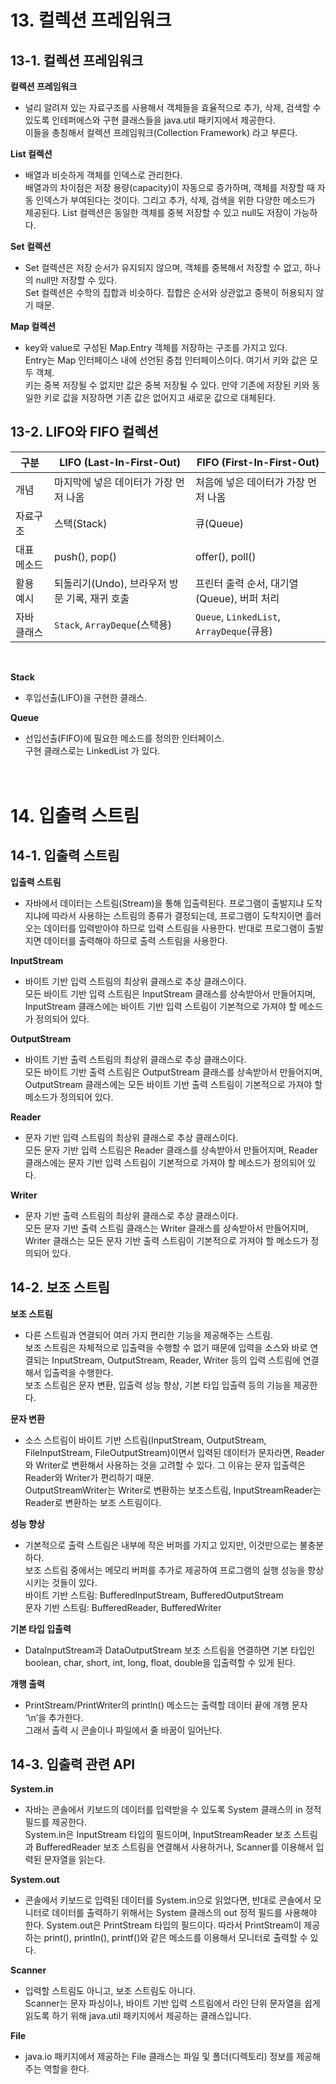 # 13. 컬렉션 프레임워크

## 13-1. 컬렉션 프레임워크

**컬렉션 프레임워크**

- 널리 알려져 있는 자료구조를 사용해서 객체들을 효율적으로 추가, 삭제, 검색할 수 있도록 인테퍼에스와 구현 클래스들을 java.util 패키지에서 제공한다.  
  이들을 총칭해서 컬렉션 프레임워크(Collection Framework) 라고 부른다.

**List 컬렉션**

- 배열과 비슷하게 객체를 인덱스로 관리한다.  
  배열과의 차이점은 저장 용량(capacity)이 자동으로 증가하며, 객체를 저장할 때 자동 인덱스가 부여된다는 것이다. 그리고 추가, 삭제, 검색을 위한 다양한 메소드가 제공된다. List 컬렉션은 동일한 객체를 중복 저장할 수 있고 null도 저장이 가능하다.

**Set 컬렉션**

- Set 컬렉션은 저장 순서가 유지되지 않으며, 객체를 중복해서 저장할 수 없고, 하나의 null만 저장할 수 있다.  
  Set 컬렉션은 수학의 집합과 비슷하다. 집합은 순서와 상관없고 중복이 허용되지 않기 때문.

**Map 컬렉션**

- key와 value로 구성된 Map.Entry 객체를 저장하는 구조를 가지고 있다.  
  Entry는 Map 인터페이스 내에 선언된 중첩 인터페이스이다. 여기서 키와 값은 모두 객체.  
  키는 중복 저장될 수 없지만 값은 중복 저장될 수 있다. 만약 기존에 저장된 키와 동일한 키로 값을 저장하면 기존 값은 없어지고 새로운 값으로 대체된다.

## 13-2. LIFO와 FIFO 컬렉션

| 구분        | LIFO (Last-In-First-Out)                      | FIFO (First-In-First-Out)                  |
| ----------- | --------------------------------------------- | ------------------------------------------ |
| 개념        | 마지막에 넣은 데이터가 가장 먼저 나옴         | 처음에 넣은 데이터가 가장 먼저 나옴        |
| 자료구조    | 스택(Stack)                                   | 큐(Queue)                                  |
| 대표 메소드 | push(), pop()                                 | offer(), poll()                            |
| 활용 예시   | 되돌리기(Undo), 브라우저 방문 기록, 재귀 호출 | 프린터 출력 순서, 대기열(Queue), 버퍼 처리 |
| 자바 클래스 | `Stack`, `ArrayDeque`(스택용)                 | `Queue`, `LinkedList`, `ArrayDeque`(큐용)  |

<br>

**Stack**

- 후입선출(LIFO)을 구현한 클래스.

**Queue**

- 선입선출(FIFO)에 필요한 메소드를 정의한 인터페이스.  
  구현 클래스로는 LinkedList 가 있다.
  <br><br><br>

# 14. 입출력 스트림

## 14-1. 입출력 스트림

**입출력 스트림**

- 자바에서 데이터는 스트림(Stream)을 통해 입출력된다. 프로그램이 출발지냐 도착지냐에 따라서 사용하는 스트림의 종류가 결정되는데, 프로그램이 도착지이면 흘러오는 데이터를 입력받아야 하므로 입력 스트림을 사용한다. 반대로 프로그램이 출발지면 데이터를 출력해야 하므로 출력 스트림을 사용한다.

**InputStream**

- 바이트 기반 입력 스트림의 최상위 클래스로 추상 클래스이다.  
  모든 바이트 기반 입력 스트림은 InputStream 클래스를 상속받아서 만들어지며, InputStream 클래스에는 바이트 기반 입력 스트림이 기본적으로 가져야 할 메소드가 정의되어 있다.

**OutputStream**

- 바이트 기반 출력 스트림의 최상위 클래스로 추상 클래스이다.  
  모든 바이트 기반 출력 스트림은 OutputStream 클래스를 상속받아서 만들어지며, OutputStream 클래스에는 모든 바이트 기반 출력 스트림이 기본적으로 가져야 할 메소드가 정의되어 있다.

**Reader**

- 문자 기반 입력 스트림의 최상위 클래스로 추상 클래스이다.  
  모든 문자 기반 입력 스트림은 Reader 클래스를 상속받아서 만들어지며, Reader 클래스에는 문자 기반 입력 스트림이 기본적으로 가져야 할 메소드가 정의되어 있다.

**Writer**

- 문자 기반 출력 스트림의 최상위 클래스로 추상 클래스이다.  
  모든 문자 기반 출력 스트림 클래스는 Writer 클래스를 상속받아서 만들어지며, Writer 클래스는 모든 문자 기반 출력 스트림이 기본적으로 가져야 할 메소드가 정의되어 있다.

## 14-2. 보조 스트림

**보조 스트림**

- 다른 스트림과 연결되어 여러 가지 편리한 기능을 제공해주는 스트림.  
  보조 스트림은 자체적으로 입출력을 수행할 수 없기 때문에 입력을 소스와 바로 연결되는 InputStream, OutputStream, Reader, Writer 등의 입력 스트림에 연결해서 입출력을 수행한다.  
  보조 스트림은 문자 변환, 입출력 성능 향상, 기본 타입 입출력 등의 기능을 제공한다.

**문자 변환**

- 소스 스트림이 바이트 기반 스트림(InputStream, OutputStream, FileInputStream, FileOutputStream)이면서 입력된 데이터가 문자라면, Reader와 Writer로 변환해서 사용하는 것을 고려할 수 있다. 그 이유는 문자 입출력은 Reader와 Writer가 편리하기 때문.  
  OutputStreamWriter는 Writer로 변환하는 보조스트림, InputStreamReader는 Reader로 변환하는 보조 스트림이다.

**성능 향상**

- 기본적으로 출력 스트림은 내부에 작은 버퍼를 가지고 있지만, 이것만으로는 불충분하다.  
  보조 스트림 중에서는 메모리 버퍼를 추가로 제공하여 프로그램의 실행 성능을 향상시키는 것들이 있다.  
  바이트 기반 스트림: BufferedInputStream, BufferedOutputStream  
  문자 기반 스트림: BufferedReader, BufferedWriter

**기본 타입 입출력**

- DataInputStream과 DataOutputStream 보조 스트림을 연결하면 기본 타입인 boolean, char, short, int, long, float, double을 입출력할 수 있게 된다.

**개행 출력**

- PrintStream/PrintWriter의 println() 메소드는 출력할 데이터 끝에 개행 문자 ‘\n’을 추가한다.  
  그래서 출력 시 콘솔이나 파일에서 줄 바꿈이 일어난다.

## 14-3. 입출력 관련 API

**System.in**

- 자바는 콘솔에서 키보드의 데이터를 입력받을 수 있도록 System 클래스의 in 정적 필드를 제공한다.  
  System.in은 InputStream 타입의 필드이며, InputStreamReader 보조 스트림과 BufferedReader 보조 스트림을 연결해서 사용하거나, Scanner를 이용해서 입력된 문자열을 읽는다.

**System.out**

- 콘솔에서 키보드로 입력된 데이터를 System.in으로 읽었다면, 반대로 콘솔에서 모니터로 데이터를 출력하기 위해서는 System 클래스의 out 정적 필드를 사용해야 한다.
  System.out은 PrintStream 타입의 필드이다. 따라서 PrintStream이 제공하는 print(), println(), printf()와 같은 메소드를 이용해서 모니터로 출력할 수 있다.

**Scanner**

- 입력할 스트림도 아니고, 보조 스트림도 아니다.  
  Scanner는 문자 파싱이나, 바이트 기반 입력 스트림에서 라인 단위 문자열을 쉽게 읽도록 하기 위해 java.util 패키지에서 제공하는 클래스입니다.

**File**

- java.io 패키지에서 제공하는 File 클래스는 파일 및 폴더(디렉토리) 정보를 제공해주는 역할을 한다.
